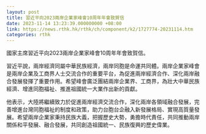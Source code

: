 ```yaml
---
layout: post
title: 習近平向2023兩岸企業家峰會10周年年會致賀信
date: 2023-11-14 13:23:39.000000000 +08:00
link: https://news.rthk.hk/rthk/ch/component/k2/1727774-20231114.htm
categories: rthk
---
```


國家主席習近平向2023兩岸企業家峰會10周年年會致賀信。

習近平說，兩岸經濟同屬中華民族經濟，兩岸同胞是命運共同體。兩岸企業家峰會是兩岸企業及工商界人士交流合作的重要平台，為促進兩岸經濟合作、深化兩岸融合發展發揮了重要作用。希望峰會廣泛團結兩岸企業界、工商界，為壯大中華民族經濟、增進同胞福祉、推進祖國統一大業作出新的貢獻。

他表示，大陸將繼續致力於促進兩岸經濟交流合作，深化兩岸各領域融合發展，完善增進台灣同胞福祉的制度和政策，助力台胞台企融入新發展格局、實現高質量發展。希望兩岸企業家秉持民族大義，把握歷史大勢，勇擔時代責任，共同推動兩岸關係和平發展、融合發展，共同創造祖國統一、民族復興的歷史偉業。

